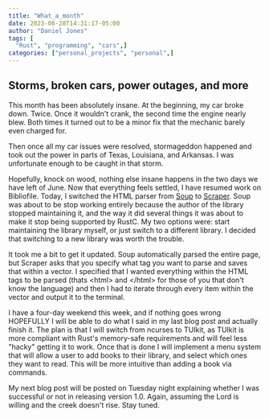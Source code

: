 ```yaml
---
title: "What_a_month"
date: 2023-06-28T14:31:17-05:00
author: "Daniel Jones"
tags: [
  "Rust", "programming", "cars",]
categories: ["personal_projects", "personal",]
---
```


## Storms, broken cars, power outages, and more

This month has been absolutely insane. At the beginning, my car broke down. Twice. Once it wouldn't crank, the second time the engine nearly blew. Both times it turned out to be a minor fix that the mechanic barely even charged for.

Then once all my car issues were resolved, stormageddon happened and took out the power in parts of Texas, Louisiana, and Arkansas. I was unfortunate enough to be caught in that storm.

Hopefully, knock on wood, nothing else insane happens in the two days we have left of June. Now that everything feels settled, I have resumed work on Bibliofile.
Today, I switched the HTML parser from [Soup](https://docs.rs/soup/latest/soup/) to [Scraper](https://docs.rs/scraper/latest/scraper/index.html). Soup was about to be stop working entirely because the author of the library stopped maintaining it, and the way it did several things it was about to make it stop being supported by RustC. My two options were: start maintaining the library myself, or just switch to a different library. I decided that switching to a new library was worth the trouble.

It took me a bit to get it updated. Soup automatically parsed the entire page, but Scraper asks that you specify what tag you want to parse and saves that within a vector. I specified that I wanted everything within the HTML tags to be parsed (thats \<html> and \</html> for those of you that don't know the language) and then I had to iterate through every item within the vector and output it to the terminal.

I have a four-day weekend this week, and if nothing goes wrong HOPEFULLY I will be able to do what I said in my last blog post and actually finish it. The plan is that I will switch from ncurses to TUIkit, as TUIkit is more compliant with Rust's memory-safe requirements and will feel less "hacky" getting it to work.
Once that is done I will implement a menu system that will allow a user to add books to their library, and select which ones they want to read. This will be more intuitive than adding a book via commands.

My next blog post will be posted on Tuesday night explaining whether I was successful or not in releasing version 1.0. Again, assuming the Lord is willing and the creek doesn't rise. Stay tuned.
